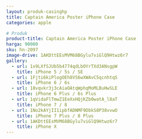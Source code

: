 ```yaml
---
layout: produk-casinghp
title: Captain America Poster iPhone Case
categories: apple

# Produk
product-title: Captain America Poster iPhone Case
harga: 90000
sku: hn-2097
image-drive: 1AKDttEEsMVM68BGylu7viGlQ9Htwz6r7
gallery:
  - url: 1x9LXfSJUb5b4774qdLbOYrTXd3ANsgpW
    title: iPhone 5 / 5s / SE
  - url: 1Fjti6kiPlogOEh8VS6wXWAvC5qcnhtqS
    title: iPhone 6 / 6s
  - url: 18vqvkr3j3cAiaOAtqWphqMoMLBuHwSLE
    title: iPhone 6 Plus / 6s Plus
  - url: 1qVidaFlTmwZ1EeXxHQjKZb0watA_l8aT
    title: iPhone 7 / 8
  - url: 1No2kAYjII1ipbfADNMF9DbkS8P38vvwO
    title: iPhone 7 Plus / 8 Plus
  - url: 1AKDttEEsMVM68BGylu7viGlQ9Htwz6r7
    title: iPhone X
---
```

